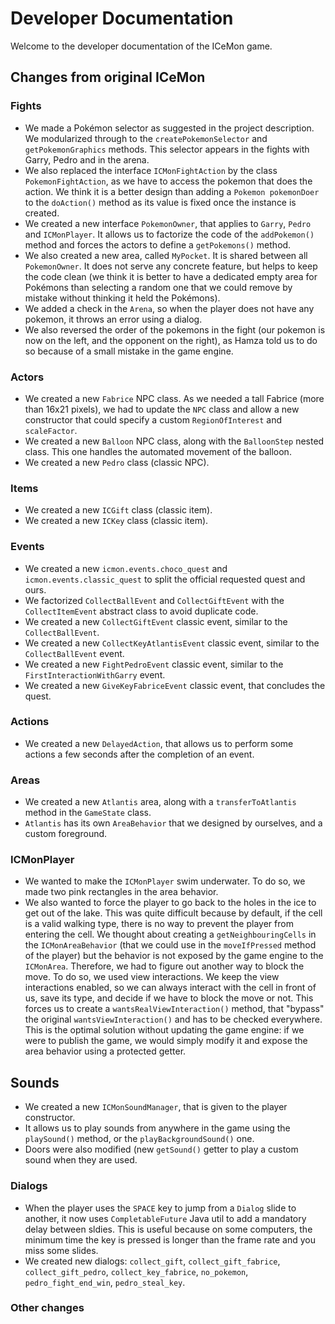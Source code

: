 # Developer Documentation

Welcome to the developer documentation of the ICeMon game.

## Changes from original ICeMon

### Fights

* We made a Pokémon selector as suggested in the project description. We modularized through to the `createPokemonSelector` and `getPokemonGraphics` methods. This selector appears in the fights with Garry, Pedro and in the arena.
* We also replaced the interface `ICMonFightAction` by the class `PokemonFightAction`, as we have to access the pokemon that does the action. We think it is a better design than adding a `Pokemon pokemonDoer` to the `doAction()` method as its value is fixed once the instance is created.
* We created a new interface `PokemonOwner`, that applies to `Garry`, `Pedro` and `ICMonPlayer`. It allows us to factorize the code of the `addPokemon()` method and forces the actors to define a `getPokemons()` method.
* We also created a new area, called `MyPocket`. It is shared between all `PokemonOwner`. It does not serve any concrete feature, but helps to keep the code clean (we think it is better to have a dedicated empty area for Pokémons than selecting a random one that we could remove by mistake without thinking it held the Pokémons).
* We added a check in the `Arena`, so when the player does not have any pokemon, it throws an error using a dialog.
* We also reversed the order of the pokemons in the fight (our pokemon is now on the left, and the opponent on the right), as Hamza told us to do so because of a small mistake in the game engine.

### Actors

* We created a new `Fabrice` NPC class. As we needed a tall Fabrice (more than 16x21 pixels), we had to update the `NPC` class and allow a new constructor that could specify a custom `RegionOfInterest` and `scaleFactor`. 
* We created a new `Balloon` NPC class, along with the `BalloonStep` nested class. This one handles the automated movement of the balloon.
* We created a new `Pedro` class (classic NPC).

### Items

* We created a new `ICGift` class (classic item).
* We created a new `ICKey` class (classic item).

### Events

* We created a new `icmon.events.choco_quest` and `icmon.events.classic_quest` to split the official requested quest and ours.
* We factorized `CollectBallEvent` and `CollectGiftEvent` with the `CollectItemEvent` abstract class to avoid duplicate code.
* We created a new `CollectGiftEvent` classic event, similar to the `CollectBallEvent`.
* We created a new `CollectKeyAtlantisEvent` classic event, similar to the `CollectBallEvent` event.
* We created a new `FightPedroEvent` classic event, similar to the `FirstInteractionWithGarry` event.
* We created a new `GiveKeyFabriceEvent` classic event, that concludes the quest.

### Actions

* We created a new `DelayedAction`, that allows us to perform some actions a few seconds after the completion of an event.

### Areas

* We created a new `Atlantis` area, along with a `transferToAtlantis` method in the `GameState` class.
* `Atlantis` has its own `AreaBehavior` that we designed by ourselves, and a custom foreground.

### ICMonPlayer

* We wanted to make the `ICMonPlayer` swim underwater. To do so, we made two pink rectangles in the area behavior.
* We also wanted to force the player to go back to the holes in the ice to get out of the lake. This was quite difficult because by default, if the cell is a valid walking type, there is no way to prevent the player from entering the cell. We thought about creating a `getNeighbouringCells` in the `ICMonAreaBehavior` (that we could use in the `moveIfPressed` method of the player) but the behavior is not exposed by the game engine to the `ICMonArea`. Therefore, we had to figure out another way to block the move. To do so, we used view interactions. We keep the view interactions enabled, so we can always interact with the cell in front of us, save its type, and decide if we have to block the move or not. This forces us to create a `wantsRealViewInteraction()` method, that "bypass" the original `wantsViewInteraction()` and has to be checked everywhere. This is the optimal solution without updating the game engine: if we were to publish the game, we would simply modify it and expose the area behavior using a protected getter.

## Sounds

* We created a new `ICMonSoundManager`, that is given to the player constructor.
* It allows us to play sounds from anywhere in the game using the `playSound()` method, or the `playBackgroundSound()` one.
* Doors were also modified (new `getSound()` getter to play a custom sound when they are used.

### Dialogs

* When the player uses the `SPACE` key to jump from a `Dialog` slide to another, it now uses `CompletableFuture` Java util to add a mandatory delay between sldies. This is useful because on some computers, the minimum time the key is pressed is longer than the frame rate and you miss some slides.
* We created new dialogs: `collect_gift`, `collect_gift_fabrice`, `collect_gift_pedro`, `collect_key_fabrice`, `no_pokemon`, `pedro_fight_end_win`, `pedro_steal_key`.

### Other changes

